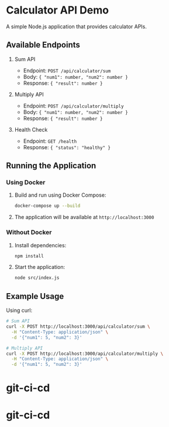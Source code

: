 # Calculator API Demo

A simple Node.js application that provides calculator APIs.

## Available Endpoints

1. Sum API

   - Endpoint: `POST /api/calculator/sum`
   - Body: `{ "num1": number, "num2": number }`
   - Response: `{ "result": number }`

2. Multiply API

   - Endpoint: `POST /api/calculator/multiply`
   - Body: `{ "num1": number, "num2": number }`
   - Response: `{ "result": number }`

3. Health Check
   - Endpoint: `GET /health`
   - Response: `{ "status": "healthy" }`

## Running the Application

### Using Docker

1. Build and run using Docker Compose:

   ```bash
   docker-compose up --build
   ```

2. The application will be available at `http://localhost:3000`

### Without Docker

1. Install dependencies:

   ```bash
   npm install
   ```

2. Start the application:
   ```bash
   node src/index.js
   ```

## Example Usage

Using curl:

```bash
# Sum API
curl -X POST http://localhost:3000/api/calculator/sum \
  -H "Content-Type: application/json" \
  -d '{"num1": 5, "num2": 3}'

# Multiply API
curl -X POST http://localhost:3000/api/calculator/multiply \
  -H "Content-Type: application/json" \
  -d '{"num1": 5, "num2": 3}'
```
# git-ci-cd
# git-ci-cd
